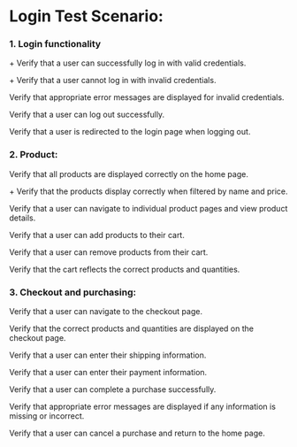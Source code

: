 # Login Test Scenario:

### 1. Login functionality  
\+ Verify that a user can successfully log in with valid credentials. 

\+ Verify that a user cannot log in with invalid credentials. 

Verify that appropriate error messages are displayed for invalid credentials. 

Verify that a user can log out successfully. 

Verify that a user is redirected to the login page when logging out. 

### 2. Product:
Verify that all products are displayed correctly on the home page. 

\+ Verify that the products display correctly when filtered by name and price. 

Verify that a user can navigate to individual product pages and view product details. 

Verify that a user can add products to their cart. 

Verify that a user can remove products from their cart. 

Verify that the cart reflects the correct products and quantities. 

### 3.  Checkout and purchasing:
Verify that a user can navigate to the checkout page. 

Verify that the correct products and quantities are displayed on the checkout page. 

Verify that a user can enter their shipping information. 

Verify that a user can enter their payment information. 

Verify that a user can complete a purchase successfully. 

Verify that appropriate error messages are displayed if any information is missing or incorrect. 

Verify that a user can cancel a purchase and return to the home page. 


